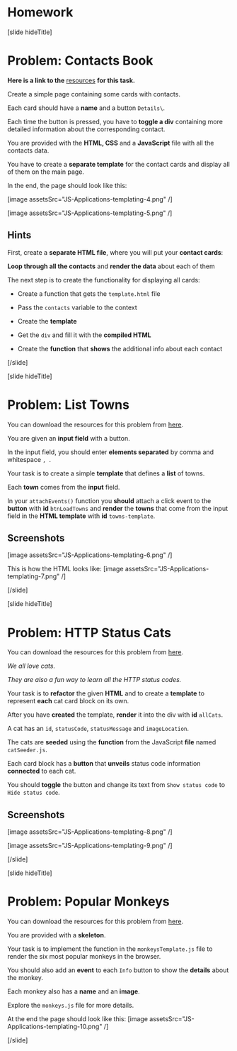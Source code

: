 # Homework

[slide hideTitle]
# Problem: Contacts Book

**Here is a link to the** [resources](https://videos.softuni.org/resources/javascript/javascript-applications/06-JS-Applications-Templating-Homework-Resources.zip) **for this task.**

Create a simple page containing some cards with contacts. 

Each card should have a **name** and a button `Details\`. 

Each time the button is pressed, you have to **toggle a div** containing more detailed information about the corresponding contact.

You are provided with the **HTML, CSS** and a **JavaScript** file with all the contacts data. 

You have to create a **separate template** for the contact cards and display all of them on the main page. 

In the end, the page should look like this:

[image assetsSrc="JS-Applications-templating-4.png" /]

[image assetsSrc="JS-Applications-templating-5.png" /]

## Hints

First, create a **separate HTML file**, where you will put your **contact cards**:

**Loop through all the contacts** and **render the data** about each of them

The next step is to create the functionality for displaying all cards: 

- Create a function that gets the `template.html` file
  
- Pass the `contacts` variable to the context
  
- Create the **template**
  
- Get the `div` and fill it with the **compiled HTML**
  
- Create the **function** that **shows** the additional info about each contact

[/slide]




[slide hideTitle]
# Problem: List Towns

You can download the resources for this problem from [here](https://mega.nz/file/CB5QTADY#uwW4VNiAJqkMrEK5Zm886g84ED9JZT-Qjaa5lR0nQlo).


You are given an **input field** with a button. 

In the input field, you should enter **elements separated** by comma and whitespace `, `. 

Your task is to create a simple **template** that defines a **list** of towns. 

Each **town** comes from the **input** field.

In your `attachEvents()` function you **should** attach a click event to the **button** with **id** `btnLoadTowns` and **render** the **towns** that come from the input field in the **HTML template** with **id** `towns-template`.

## Screenshots
[image assetsSrc="JS-Applications-templating-6.png" /]

This is how the HTML looks like:
[image assetsSrc="JS-Applications-templating-7.png" /]

[/slide]




[slide hideTitle]
# Problem: HTTP Status Cats

You can download the resources for this problem from [here](https://mega.nz/file/bAwUBKSD#LOHaTm_vVULJk5i-51iNOo53J1xhfiWM2VmvWJd33HU).

*We all love cats.*

*They are also a fun way to learn all the HTTP status codes.*

Your task is to **refactor** the given **HTML** and to create a **template** to represent **each** cat card block on its own.

After you have **created** the template, **render** it into the div with **id** `allCats`.

A cat has an `id`, `statusCode`, `statusMessage` and `imageLocation`. 

The cats are **seeded** using the **function** from the JavaScript **file** named `catSeeder.js`.

Each card block has a **button** that **unveils** status code information **connected** to each cat. 

You should **toggle** the button and change its text from `Show status code` to `Hide status code`.

## Screenshots
[image assetsSrc="JS-Applications-templating-8.png" /]

[image assetsSrc="JS-Applications-templating-9.png" /]

[/slide]





[slide hideTitle]
# Problem: Popular Monkeys

You can download the resources for this problem from [here](https://mega.nz/file/7Qog0YyZ#ucLotmvpR6EBaFpQY3wlUerqAgC8BpBXHqWr4AepVnM).

You are provided with a **skeleton**. 

Your task is to implement the function in the `monkeysTemplate.js` file to render the six most popular monkeys in the browser.

You should also add an **event** to each `Info` button to show the **details** about the monkey.

Each monkey also has a **name** and an **image**. 

Explore the `monkeys.js` file for more details. 

At the end the page should look like this:
[image assetsSrc="JS-Applications-templating-10.png" /]

[/slide]

